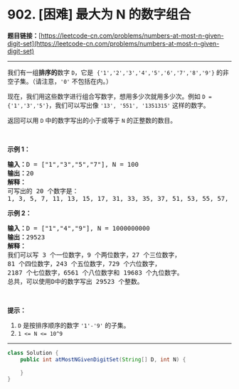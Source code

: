 # 902. [困难] 最大为 N 的数字组合

**题目链接：**[https://leetcode-cn.com/problems/numbers-at-most-n-given-digit-set](https://leetcode-cn.com/problems/numbers-at-most-n-given-digit-set)

---

<div class="content__1Y2H">
 <div class="notranslate">
  <p>我们有一组<strong>排序的</strong>数字 <code>D</code>，它是&nbsp; <code>{'1','2','3','4','5','6','7','8','9'}</code>&nbsp;的非空子集。（请注意，<code>'0'</code> 不包括在内。）</p> 
  <p>现在，我们用这些数字进行组合写数字，想用多少次就用多少次。例如&nbsp;<code>D = {'1','3','5'}</code>，我们可以写出像&nbsp;<code>'13', '551', '1351315'</code>&nbsp;这样的数字。</p> 
  <p>返回可以用 <code>D</code> 中的数字写出的小于或等于 <code>N</code> 的正整数的数目。</p> 
  <p>&nbsp;</p> 
  <p><strong>示例 1：</strong></p> 
  <pre class="language-text"><strong>输入：</strong>D = ["1","3","5","7"], N = 100
<strong>输出：</strong>20
<strong>解释：</strong>
可写出的 20 个数字是：
1, 3, 5, 7, 11, 13, 15, 17, 31, 33, 35, 37, 51, 53, 55, 57, 71, 73, 75, 77.
</pre> 
  <p><strong>示例 2：</strong></p> 
  <pre class="language-text"><strong>输入：</strong>D = ["1","4","9"], N = 1000000000
<strong>输出：</strong>29523
<strong>解释：</strong>
我们可以写 3 个一位数字，9 个两位数字，27 个三位数字，
81 个四位数字，243 个五位数字，729 个六位数字，
2187 个七位数字，6561 个八位数字和 19683 个九位数字。
总共，可以使用D中的数字写出 29523 个整数。</pre> 
  <p>&nbsp;</p> 
  <p><strong>提示：</strong></p> 
  <ol> 
   <li><code>D</code> 是按排序顺序的数字 <code>'1'-'9'</code> 的子集。</li> 
   <li><code>1 &lt;= N &lt;= 10^9</code></li> 
  </ol> 
 </div>
</div>

---

```java
class Solution {
    public int atMostNGivenDigitSet(String[] D, int N) {
        
    }
}
```